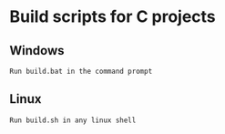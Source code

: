 # Build scripts for C projects

## Windows
    Run build.bat in the command prompt


## Linux
    Run build.sh in any linux shell
